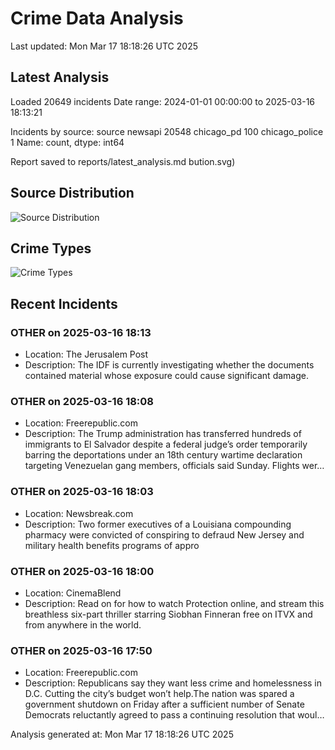 # Crime Data Analysis
Last updated: Mon Mar 17 18:18:26 UTC 2025

## Latest Analysis

Loaded 20649 incidents
Date range: 2024-01-01 00:00:00 to 2025-03-16 18:13:21

Incidents by source:
source
newsapi           20548
chicago_pd          100
chicago_police        1
Name: count, dtype: int64

Report saved to reports/latest_analysis.md
bution.svg)

## Source Distribution
![Source Distribution](images/source_distribution.svg)

## Crime Types
![Crime Types](images/crime_types.svg)

## Recent Incidents

### OTHER on 2025-03-16 18:13
- Location: The Jerusalem Post
- Description: The IDF is currently investigating whether the documents contained material whose exposure could cause significant damage.


### OTHER on 2025-03-16 18:08
- Location: Freerepublic.com
- Description: The Trump administration has transferred hundreds of immigrants to El Salvador despite a federal judge’s order temporarily barring the deportations under an 18th century wartime declaration targeting Venezuelan gang members, officials said Sunday. Flights wer…


### OTHER on 2025-03-16 18:03
- Location: Newsbreak.com
- Description: Two former executives of a Louisiana compounding pharmacy were convicted of conspiring to defraud New Jersey and military health benefits programs of appro


### OTHER on 2025-03-16 18:00
- Location: CinemaBlend
- Description: Read on for how to watch Protection online, and stream this breathless six-part thriller starring Siobhan Finneran free on ITVX and from anywhere in the world.


### OTHER on 2025-03-16 17:50
- Location: Freerepublic.com
- Description: Republicans say they want less crime and homelessness in D.C. Cutting the city’s budget won’t help.The nation was spared a government shutdown on Friday after a sufficient number of Senate Democrats reluctantly agreed to pass a continuing resolution that woul…

Analysis generated at: Mon Mar 17 18:18:26 UTC 2025
